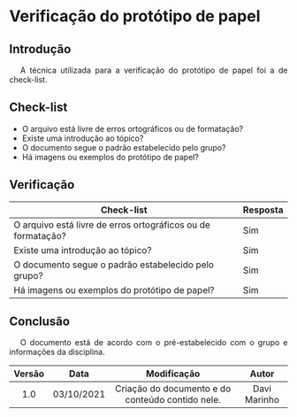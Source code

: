 # Verificação do protótipo de papel

## Introdução
<p style="text-indent: 20px; text-align: justify">
A técnica utilizada para a verificação do protótipo de papel foi a de check-list.
</p>

## Check-list 
* O arquivo está livre de erros ortográficos ou de formatação?
* Existe uma introdução ao tópico?
* O documento segue o padrão estabelecido pelo grupo?
* Há imagens ou exemplos do protótipo de papel?

## Verificação

| Check-list                                                   | Resposta |
|---|---|
| O arquivo está livre de erros ortográficos ou de formatação? | Sim |
| Existe uma introdução ao tópico?                             | Sim |
| O documento segue o padrão estabelecido pelo grupo?          | Sim |
| Há imagens ou exemplos do protótipo de papel?                | Sim |


## Conclusão
<p style="text-indent: 20px; text-align: justify">
O documento está de acordo com o pré-estabelecido com o grupo e informações da disciplina.
</p>

| Versão | Data| Modificação|Autor|
| :--: | :--: | :--: | :--:|
| 1.0 | 03/10/2021 | Criação do documento e do conteúdo contido nele. | Davi Marinho |
